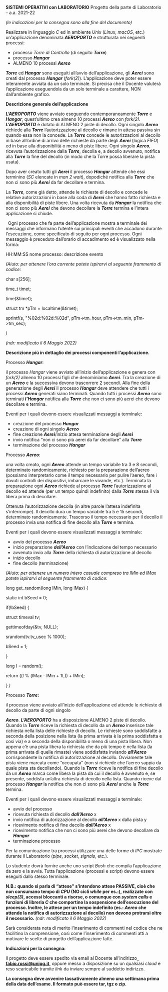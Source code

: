 ﻿**SISTEMI OPERATIVI con LABORATORIO** Progetto della parte di Laboratorio – a.a. 2021-22

*(le indicazioni per la consegna sono alla fine del documento)*

Realizzare in linguaggio *C* ed in ambiente *Unix* (*Linux*, *macOS*, etc.) un’applicazione denominata ***AEROPORTO*** e strutturata nei seguenti processi: 

- processo *Torre di Controllo* (di seguito ***Torre***) 
- processo ***Hangar***  
- ALMENO 10 processi ***Aereo*** 

***Torre*** ed ***Hangar*** sono eseguiti all’avvio dell’applicazione, gli ***Aerei*** sono creati dal processo ***Hangar*** (*fork(2)*). L’applicazione deve poter essere interamente avviata da un solo terminale. Si precisa che il Docente valuterà l’applicazione eseguendola da un solo terminale a carattere, NON dall’ambiente grafico. 

**Descrizione generale dell’applicazione** 

***L’AEROPORTO*** viene avviato eseguendo contemporaneamente ***Torre*** e ***Hangar***; quest’ultimo crea almeno 10 processi ***Aereo*** con *fork(2).* ***L’AEROPORTO*** è dotato di ALMENO 2 piste di decollo. Ogni singolo ***Aereo*** richiede alla ***Torre*** l’autorizzazione al decollo e rimane in attesa passiva sin quando essa non la concede. La ***Torre*** concede le autorizzazioni al decollo in base all’ordine di arrivo delle richieste da parte degli ***Aerei*** (logica *FIFO*) ed in base alla disponibilità o meno di piste libere. Ogni singolo ***Aereo***, ricevuta l’autorizzazione dalla ***Torre***, decolla e, a decollo avvenuto, notifica alla ***Torre*** la fine del decollo (in modo che la Torre possa liberare la pista usata). 

Dopo aver creato tutti gli ***Aerei*** il processo ***Hangar*** attende che essi terminino (*SC* elencate in *man 2 wait*), dopodiché notifica alla ***Torre*** che non ci sono più ***Aerei*** da far decollare e termina. 

La ***Torre***, come già detto, attende le richieste di decollo e concede le relative autorizzazioni in base alla coda di ***Aerei*** che hanno fatto richiesta e alla disponibilità di piste libere. Una volta ricevuta da ***Hangar*** la notifica che non ci sono più ***Aerei*** che devono decollare la ***Torre*** termina e l’intera applicazione si chiude. 

` `Ogni processo che fa parte dell’applicazione mostra a terminale dei messaggi che informano l’utente sui principali eventi che accadono durante l’esecuzione, come specificato di seguito per ogni processo. Ogni messaggio è preceduto dall’orario di accadimento ed è visualizzato nella forma: 

HH:MM:SS nome processo: descrizione evento 

*(Aiuto: per ottenere l’ora corrente potete ispirarvi al seguente frammento di codice:* 

char s[256]; 

time\_t timet; 

time(&timet); 

struct tm \*pTm = localtime(&timet); 

sprintf(s, "%02d:%02d:%02d", pTm->tm\_hour, pTm->tm\_min, pTm->tm\_sec); 

*)*  

*(ndr: modificato il 6 Maggio 2022)* 

**Descrizione più in dettaglio dei processi componenti l’applicazione.** 

Processo ***Hangar***: 

il processo *Hangar* viene avviato all’inizio dell’applicazione e genera con *fork(2)* almeno 10 processi figli che denominiamo ***Aerei***. Tra la creazione di un ***Aereo*** e la successiva devono trascorrere 2 secondi. Alla fine della generazione degli ***Aerei*** il processo ***Hangar*** deve attendere che tutti i processi ***Aereo*** generati siano terminati. Quando tutti i processi ***Aereo*** sono terminati ***l’Hangar*** notifica alla ***Torre*** che non ci sono più aerei che devono decollare e termina. 

Eventi per i quali devono essere visualizzati messaggi a terminale: 

- creazione del processo ***Hangar*** 
- creazione di ogni singolo ***Aereo*** 
- fine creazione ***Aerei***/inizio attesa terminazione degli ***Aerei*** 
- invio notifica “non ci sono più aerei da far decollare” alla ***Torre*** 
- terminazione del processo ***Hangar*** 

Processo ***Aereo***: 

una volta creato, ogni ***Aereo*** attende un tempo variabile tra 3 e 8 secondi, determinato randomicamente, richiesto per la preparazione dell’aereo (possiamo interpretarlo come il tempo necessario per pulire l’aereo, fare i dovuti controlli dei dispositivi, imbarcare le vivande, etc.). Terminata la preparazione ogni ***Aereo*** richiede al processo ***Torre*** l’autorizzazione al decollo ed attende (per un tempo quindi indefinito) dalla ***Torre*** stessa il via libera prima di decollare. 

Ottenuta l’autorizzazione decolla (in altre parole l’attesa indefinita s’interrompe). Il decollo dura un tempo variabile tra 5 e 15 secondi, determinato randomicamente. Trascorso il tempo necessario per il decollo il processo invia una notifica di fine decollo alla ***Torre*** e termina. 

Eventi per i quali devono essere visualizzati messaggi a terminale: 

- avvio del processo ***Aereo*** 
- inizio preparazione ***dell’Aereo*** con l’indicazione del tempo necessario 
- avvenuto invio alla ***Torre*** della richiesta di autorizzazione al decollo 
- inizio decollo  
- fine decollo (terminazione) 

*(Aiuto: per ottenere un numero intero casuale compreso tra lMin ed lMax potete ispirarvi al seguente frammento di codice:* 

long get\_random(long lMin, long lMax) { 

static int bSeed = 0; 

if(!bSeed) { 

struct timeval tv; 

gettimeofday(&tv, NULL); 

srandom(tv.tv\_usec % 1000); 

bSeed = 1; 

} 

long l = random(); 

return ((l % (lMax - lMin + 1L)) + lMin); 

} *)* 

Processo ***Torre:*** 

il processo viene avviato all’inizio dell’applicazione ed attende le richieste di decollo da parte di ogni singolo 

***Aereo***. ***L’AEROPORTO*** ha a disposizione ALMENO 2 piste di decollo. Quando la ***Torre*** riceve la richiesta di decollo da un ***Aereo*** inserisce tale richiesta nella lista delle richieste di decollo. Le richieste sono soddisfatte a seconda della posizione nella lista (la prima arrivata è la prima soddisfatta e così via) e a seconda della disponibilità o meno di una pista libera. Non appena c’è una pista libera la richiesta che da più tempo è nella lista (la prima arrivata di quelle rimaste) viene soddisfatta inviando ***all’Aereo*** corrispondente la notifica di autorizzazione al decollo. Ovviamente tale pista viene marcata come “occupata” (non si richiede che l’aereo sappia da quale pista sta decollando). Quando la ***Torre*** riceve la notifica di fine decollo da un ***Aereo*** marca come libera la pista da cui il decollo è avvenuto e, se presente, soddisfa un’altra richiesta di decollo nella lista. Quando riceve dal processo ***Hangar*** la notifica che non ci sono più ***Aerei*** anche la ***Torre*** termina. 

Eventi per i quali devono essere visualizzati messaggi a terminale: 

- avvio del processo  
- ricevuta richiesta di decollo ***dall’Aereo*** x 
- invio notifica di autorizzazione al decollo ***all’Aereo*** x dalla pista y 
- ricevimento notifica di fine decollo ***dall’Aereo*** x 
- ricevimento notifica che non ci sono più aerei che devono decollare da ***Hangar*** 
- terminazione processo 

Per la comunicazione tra processi utilizzare una delle forme di *IPC* mostrate durante il Laboratorio (*pipe*, *socket*, *signals*, etc.). 

Lo studente dovrà fornire anche uno script *Bash* che compila l’applicazione da zero e la avvia. Tutta l’applicazione (processi e script) devono essere eseguiti dallo stesso terminale. 

**N.B.: quando si parla di “attese” s’intendono attese PASSIVE, cioè che non consumano tempo di *CPU* (NO cicli *while* per es.:), realizzate con *sleep(3)*, accessi bloccanti a risorse, o comunque con *system calls* e funzioni di libreria *C* che comportino la sospensione dell’esecuzione del processo. Inoltre, le attese per un tempo indefinito (es.: *Aereo* che attende la notifica di autorizzazione al decollo) non devono protrarsi oltre il necessario.** *(ndr: modificato il 6 Maggio 2022)* 

Sarà considerata nota di merito l’inserimento di commenti nel codice che ne facilitino la comprensione, così come l’inserimento di commenti atti a motivare le scelte di progetto dell’applicazione fatte. 

**Indicazioni per la consegna:**

Il progetto deve essere spedito via email al Docente all’indirizzo[` `**fabio.rossi@unipg.it**,](mailto:fabio.rossi@unipg.it?subject=Consegna%20Progetto%20Lab%20S.O.%20a.a.%202021-22) oppure messo a disposizione su un qualsiasi *cloud* e reso scaricabile tramite *link* da inviare sempre al suddetto indirizzo.

**La consegna deve avvenire tassativamente almeno una settimana prima della data dell’esame. Il formato può essere tar, tgz o zip.** 
